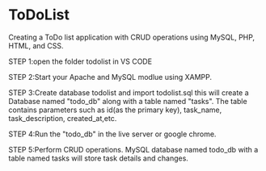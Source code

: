 # ToDoList
Creating a ToDo list application with CRUD operations using MySQL, PHP, HTML, and CSS.

STEP 1:open the folder todolist in VS CODE

STEP 2:Start your Apache and MySQL modlue using XAMPP.

STEP 3:Create database todolist and import todolist.sql
this will create a Database named "todo_db" along with a table named "tasks".
The table contains parameters such as id(as the primary key), task_name, task_description, created_at,etc.

STEP 4:Run the "todo_db" in the live server or google chrome.

STEP 5:Perform CRUD operations.
MySQL database named todo_db with a table named tasks will store task details and changes.

